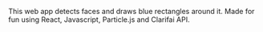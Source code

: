 This web app detects faces and draws blue rectangles around it. Made for fun using React, Javascript, Particle.js and Clarifai API. 
